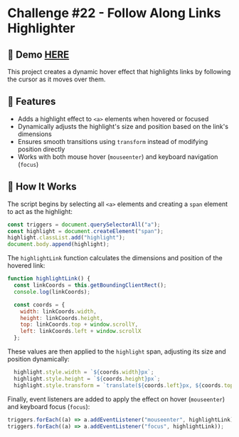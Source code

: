 # Challenge #22 - Follow Along Links Highlighter

## 📸 Demo [HERE](https://hmothershed.github.io/JavaScript30/22-Follow-Along-Link-Highlighter/)
This project creates a dynamic hover effect that highlights links by following the cursor as it moves over them.

## 🚀 Features
- Adds a highlight effect to `<a>` elements when hovered or focused
- Dynamically adjusts the highlight's size and position based on the link's dimensions
- Ensures smooth transitions using `transform` instead of modifying position directly
- Works with both mouse hover (`mouseenter`) and keyboard navigation (`focus`)

## 🔧 How It Works
The script begins by selecting all `<a>` elements and creating a `span` element to act as the highlight:
```js
const triggers = document.querySelectorAll("a");
const highlight = document.createElement("span");
highlight.classList.add("highlight");
document.body.append(highlight);
```
The `highlightLink` function calculates the dimensions and position of the hovered link:
```js
function highlightLink() {
  const linkCoords = this.getBoundingClientRect();
  console.log(linkCoords);

  const coords = {
    width: linkCoords.width,
    height: linkCoords.height,
    top: linkCoords.top + window.scrollY,
    left: linkCoords.left + window.scrollX
  };
```
These values are then applied to the `highlight` span, adjusting its size and position dynamically:
```js
  highlight.style.width = `${coords.width}px`;
  highlight.style.height = `${coords.height}px`;
  highlight.style.transform = `translate(${coords.left}px, ${coords.top}px)`;
```
Finally, event listeners are added to apply the effect on hover (`mouseenter`) and keyboard focus (`focus`):
```js
triggers.forEach((a) => a.addEventListener("mouseenter", highlightLink));
triggers.forEach((a) => a.addEventListener("focus", highlightLink));
```
